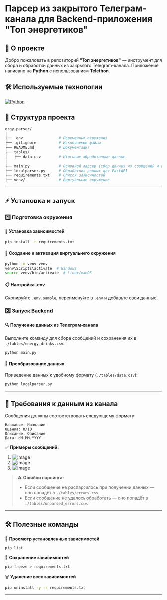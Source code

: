 # Парсер из закрытого Телеграм-канала для Backend-приложения "Топ энергетиков"

## 🚀 О проекте

Добро пожаловать в репозиторий **"Топ энергетиков"** — инструмент для сбора и обработки данных из закрытого Telegram-канала. Приложение написано на **Python** с использованием **Telethon**.

## 🛠 Используемые технологии

[![Python](https://skillicons.dev/icons?i=py)](https://skillicons.dev)

## 📂 Структура проекта

```sh
ergy-parser/
│
├── .env                # Переменные окружения
├── .gitignore          # Исключаемые файлы
├── README.md           # Документация
├── tables/
│   ├── data.csv        # Итоговые обработанные данные
│
├── main.py             # Основной парсер (сбор данных из сообщений и преобразование в CSV)
├── localparser.py      # Обработчик данных для FastAPI
├── requirements.txt    # Список зависимостей
├── venv/               # Виртуальное окружение
```

---

## ⚡ Установка и запуск

### 1️⃣ Подготовка окружения

#### 📌 Установка зависимостей
```bash
pip install -r requirements.txt
```

#### 🔧 Создание и активация виртуального окружения
```bash
python -m venv venv
venv\Scripts\activate  # Windows
source venv/bin/activate  # Linux/macOS
```

#### 📋 Настройка .env
Скопируйте `.env.sample`, переименуйте в `.env` и добавьте свои данные.

### 2️⃣ Запуск Backend

#### 🔍 Получение данных из Телеграм-канала
Выполните команду для сбора сообщений и сохранения их в `./tables/energy_drinks.csv`:
```bash
python main.py
```

#### 🔄 Преобразование данных
Приведение данных к удобному формату (`./tables/data.csv`):
```bash
python localparser.py
```

---

## 📌 Требования к данным из канала

Сообщения должны соответствовать следующему формату:
```
Название: Название
Оценка: 0/10
Описание: Описание
Дата: dd.MM.YYYY
```

✅ **Примеры сообщений:**
1. ![image](https://github.com/user-attachments/assets/5499c358-7c84-4ffb-8ea7-23d8805d35e7)
2. ![image](https://github.com/user-attachments/assets/e18f6916-e233-422f-9e78-9dcc73d0ce6f)
3. ![image](https://github.com/user-attachments/assets/2a4f509f-f7f8-4b81-a1d6-89cd6e59b988)

> ⚠️ **Ошибки парсинга:**
> - Если сообщение не распарсилось при получении данных — оно попадёт в `./tables/errors.csv`.
> - Если сообщение не удалось обработать — оно попадёт в `./tables/unparsed_errors.csv`.

---

## 🛠 Полезные команды

📌 **Просмотр установленных зависимостей**
```bash
pip list
```

💾 **Сохранение зависимостей**
```bash
pip freeze > requirements.txt
```

🗑 **Удаление всех зависимостей**
```bash
pip uninstall -y -r requirements.txt
```

---

